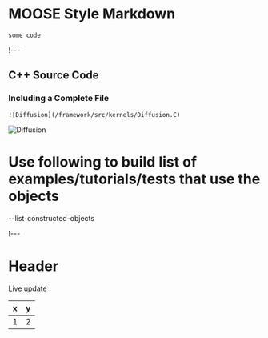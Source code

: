 # MOOSE Style Markdown

```
some code
```

!---

## C++ Source Code

### Including a Complete File


```text
![Diffusion](/framework/src/kernels/Diffusion.C)
```
![Diffusion](/framework/src/kernels/Diffusion.C:computeQpResidual)

# Use following to build list of examples/tutorials/tests that use the objects
  --list-constructed-objects

!---

# Header
Live update

x | y
--- | ---
1 | 2

